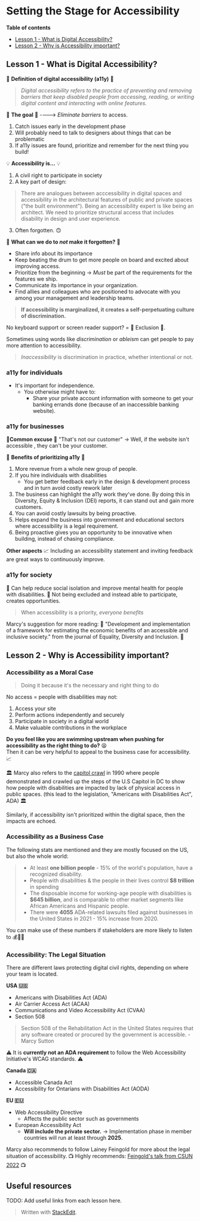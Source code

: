 # Setting the Stage for Accessibility

**Table of contents**
- [Lesson 1 - What is Digital Accessibility?](#lesson-1---what-is-digital-accessibility)
- [Lesson 2 - Why is Accessibility important?](#lesson-2---why-is-accessibility-important)

## Lesson 1 - What is Digital Accessibility?

🔖 **Definition of digital accessibility (a11y)** 🔖
> _Digital accessibility refers to the practice of preventing and removing barriers that keep disabled people from accessing, reading, or writing digital content and interacting with online features._

🎯 **The goal** 🎯
----> _Eliminate barriers_ to access.
1. Catch issues early in the development phase 
2. Will probably need to talk to designers about things that can be problematic
3. If a11y issues are found, prioritize and remember for the next thing you build!

💡 **Accessibility is...** 💡
1. A civil right to participate in society
2. A key part of design:
> There are analogues between acccessibility in digital spaces and accessibility in the architectural features of public and private spaces ("the built environment"). Being an accessibility expert is like being an architect. We need to prioritize structural access that includes disability in design and user experience.
3. Often forgotten. 🙃

🥁 **What can we do to _not_ make it forgotten?** 🥁

- Share info about its importance
- Keep beating the drum to get more people on board and excited about improving access.
- Prioritize from the beginning -> _Must_ be part of the requirements for the features we ship.
- Communicate its importance in your organization. 
- Find allies and colleagues who are positioned to advocate with you among your management and leadership teams.

>**If accessibility is marginalized, it creates a self-perpetuating culture of discrimination.**

No keyboard support or screen reader support? = 🚨 Exclusion 🚨.

Sometimes using words like _discrimination_ or _ableism_ can get people to pay more attention to accessibility.

> _Inaccessibility_ is discrimination in practice, whether intentional or not. 

### a11y for individuals
- It's important for independence.
	- You otherwise might have to:
		- Share your private account information with someone to get your banking errands done (because of an inaccessible banking website).

### a11y for businesses
🚩**Common excuse** 🚩
"That's not our customer" -> Well, if the website isn't accessible , they can't be your customer.

🌟 **Benefits of prioritizing a11y** 🌟
1. More revenue from a whole new group of people.
2. If you hire individuals with disabilities
	- You get better feedback early in the design & development process and in turn avoid costly rework later
3. The business can highlight the a11y work they've done. By doing this in Diversity, Equity & Inclusion (DEI) reports, it can stand out and gain more customers.
4. You can avoid costly lawsuits by being proactive.
5. Helps expand the business into government and educational sectors where accessibility is a legal requirement.
6. Being proactive gives you an opportunity to be innovative when building, instead of chasing compliance.

**Other aspects**
📈 Including an accessibility statement and inviting feedback are great ways to continuously improve.

### a11y for society

🌟 Can help reduce social isolation and improve mental health for people with disabilities.
🌟 Not being excluded and instead able to participate, creates opportunities.

> When accessibility is a priority, _everyone benefits_

Marcy's suggestion for more reading:
📖  "Development and implementation of a framework for estimating the economic benefits of an accessible and inclusive society." from the journal of Equality, Diversity and Inclusion. 📖 

## Lesson 2 - Why is Accessibility important?

### Accessibility as a Moral Case
> Doing it because it's the necessary and right thing to do

No access = people with disabilities may not:
1. Access your site
2. Perform actions independently and securely
3. Participate in society in a digital world
4. Make valuable contributions in the workplace

 
**Do you feel like you are swimming upstream when pushing for accessibility as the right thing to do?** 😫   
Then it can be very helpful to appeal to the business case for accessibility. 📈

🏛 Marcy also refers to the [capitol crawl](https://www.history.com/news/americans-with-disabilities-act-1990-capitol-crawl) in 1990 where people demonstrated and crawled up the steps of the U.S Capitol in DC to show how people with disabilities are impacted by lack of physical access in public spaces. (this lead to the legislation, "Americans with Disabilities Act", ADA) 🏛

Similarly, if accessibility isn't prioritized within the digital space, then the impacts are echoed.

### Accessibility as a Business Case

The following stats are mentioned and they are mostly focused on the US, but also the whole world:
> - At least **one billion people** - 15% of the world's population, have a recognized disability.
> - People with disabilities & the people in their lives control **$8 trillion** in spending
> - The disposable income for working-age people with disabilities is **$645 billion**, and is comparable to other market segments like African Americans and Hispanic people.
> - There were **4055** ADA-related lawsuits filed against businesses in the United States in 2021 - 15% increase from 2020.

You can make use of these numbers if stakeholders are more likely to listen to 💰💸🤑

### Accessibility: The Legal Situation

There are different laws protecting digital civil rights, depending on where your team is located.

**USA 🇺🇸**
- Americans with Disabilities Act (ADA)
- Air Carrier Access Act (ACAA)
- Communications and Video Accessibility Act (CVAA)
- Section 508

> Section 508 of the Rehabilitation Act in the United States requires that any software created or procured by the government is accessible. - Marcy Sutton

⚠️ It is **currently not an ADA requirement** to follow the Web Accessibility Initiative's WCAG standards. ⚠️

**Canada 🇨🇦**
- Accessible Canada Act
- Accessibility for Ontarians with Disabilities Act (AODA)

**EU 🇪🇺**

- Web Accessibility Directive
	- Affects the public sector such as governments
- European Accessibility Act
	- **Will include the private sector.** → Implementation phase in member countries will run at least through **2025**. 

Marcy also recommends to follow Lainey Feingold for more about the legal situation of accessibility. 
📺 Highly recommends: [Feingold's talk from CSUN 2022](https://www.youtube.com/watch?v=Z4JPPbtveeI&ab_channel=CenteronDisabilitiesatCSUN) 📺

## Useful resources

TODO: Add useful links from each lesson here.
> Written with [StackEdit](https://stackedit.io/).
<!--stackedit_data:
eyJoaXN0b3J5IjpbLTU5NzE2NTQ1NywtMTA4MzAzNTgwMiwxMj
YwMTY5MzgzXX0=
-->